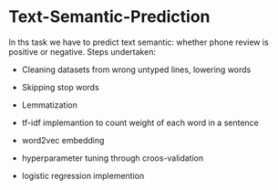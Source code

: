 # Text-Semantic-Prediction
In ths task we have to predict text semantic: whether phone review is positive or negative. 
Steps undertaken:
* Cleaning datasets from wrong untyped lines, lowering words

* Skipping stop words

* Lemmatization

* tf-idf implemantion to count weight of each word in a sentence

* word2vec embedding

* hyperparameter tuning through croos-validation

* logistic regression implemention
